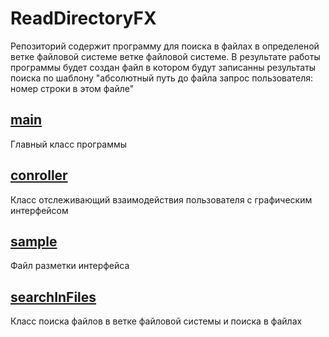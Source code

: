 # ReadDirectoryFX
Репозиторий содержит программу для поиска в файлах в определеной ветке файловой системе ветке 
файловой системе. В результате работы программы будет создан файл в котором будут записанны 
результаты поиска по шаблону "абсолютный путь до файла запрос пользователя: номер строки в этом файле"
## <a href="https://github.com/stillfak/ReadDirectoryFX/blob/master/src/sample/Main.java">main</a>
Главный класс программы 
## <a href="https://github.com/stillfak/ReadDirectoryFX/blob/master/src/sample/Controller.java">conroller</a>
Класс отслеживающий взаимодействия пользователя с графическим интерфейсом
## <a href="https://github.com/stillfak/ReadDirectoryFX/blob/master/src/sample/sample.fxml">sample </a>
Файл разметки интерфейса
## <a href="https://github.com/stillfak/ReadDirectoryFX/blob/master/src/sample/searchInFiles.java">searchInFiles</a>
Класс поиска файлов в ветке файловой системы и поиска в файлах
